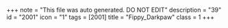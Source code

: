 +++
note = "This file was auto generated. DO NOT EDIT"
description = "39"
id = "2001"
icon = "1"
tags = [2001]
title = "Fippy_Darkpaw"
class = 1
+++
